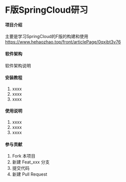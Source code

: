 # F版SpringCloud研习

#### 项目介绍
主要是学习SpringCloud的F版的构建和使用
https://www.hehaozhao.top/front/articlePage/0qxibt3v76


#### 软件架构
软件架构说明


#### 安装教程

1. xxxx
2. xxxx
3. xxxx

#### 使用说明

1. xxxx
2. xxxx
3. xxxx

#### 参与贡献

1. Fork 本项目
2. 新建 Feat_xxx 分支
3. 提交代码
4. 新建 Pull Request


